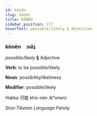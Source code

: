 ```yaml
---
id: könën
slug: könën
title: KÖNËN
sidebar_position: 177
hoverText: possible/likely § Adjective
---
```


### könën&emsp;<span kind="abugida">ɔıƨ̃ʇ</span>

*possible/likely* **§** Adjective

**Verb**: to be possible/likely

**Noun**: possibility/likeliness

**Modifier**: possible/likely

Hakka 可能 khó-nèn /kʰonen/

*Sino-Tibetan Language Family*